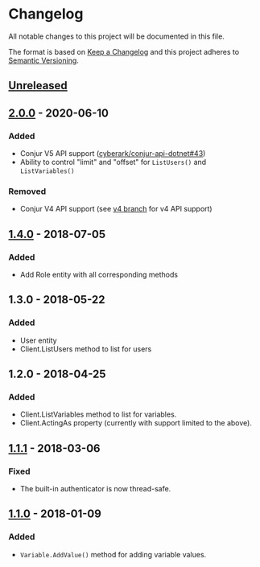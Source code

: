 # Changelog
All notable changes to this project will be documented in this file.

The format is based on [Keep a Changelog](http://keepachangelog.com/en/1.0.0/)
and this project adheres to [Semantic Versioning](http://semver.org/spec/v2.0.0.html).

## [Unreleased]

## [2.0.0] - 2020-06-10
### Added
- Conjur V5 API support ([cyberark/conjur-api-dotnet#43](https://github.com/cyberark/conjur-api-dotnet/issues/43))
- Ability to control "limit" and "offset" for `ListUsers()` and `ListVariables()`

### Removed
- Conjur V4 API support (see [v4 branch](https://github.com/cyberark/conjur-api-dotnet/tree/v4)
  for v4 API support)

## [1.4.0] - 2018-07-05
### Added
- Add Role entity with all corresponding methods

## 1.3.0 - 2018-05-22
### Added
- User entity
- Client.ListUsers method to list for users

## 1.2.0 - 2018-04-25
### Added
- Client.ListVariables method to list for variables.
- Client.ActingAs property (currently with support limited to the above).

## [1.1.1] - 2018-03-06
### Fixed
- The built-in authenticator is now thread-safe.

## [1.1.0] - 2018-01-09
### Added
- `Variable.AddValue()` method for adding variable values.

[Unreleased]: https://github.com/cyberark/conjur-api-dotnet/compare/v2.0.0...HEAD
[2.0.0]: https://github.com/cyberark/conjur-api-dotnet/compare/v1.4.0...v2.0.0
[1.4.0]: https://github.com/cyberark/conjur-api-dotnet/compare/v1.3.0...v1.4.0
[1.1.1]: https://github.com/cyberark/conjur-api-dotnet/compare/v1.1.0...v1.1.1
[1.1.0]: https://github.com/cyberark/conjur-api-dotnet/releases/tag/v1.1.0
